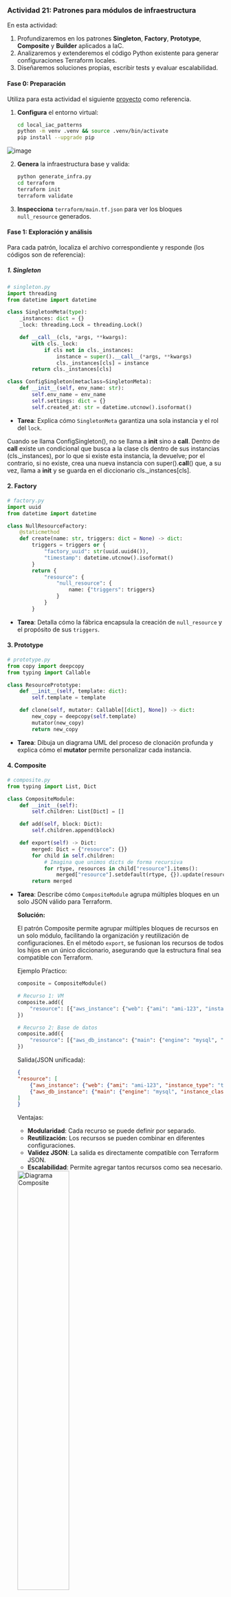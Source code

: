 ### Actividad 21: Patrones para módulos de infraestructura

En esta actividad: 
1. Profundizaremos en los patrones **Singleton**, **Factory**, **Prototype**, **Composite** y **Builder** aplicados a IaC.
2. Analizaremos y extenderemos el código Python existente para generar configuraciones Terraform locales.
3. Diseñaremos soluciones propias, escribir tests y evaluar escalabilidad.


#### Fase 0: Preparación
Utiliza para esta actividad el siguiente [proyecto](https://github.com/kapumota/DS/tree/main/2025-1/local_iac_patterns) como referencia.

1. **Configura** el entorno virtual:

   ```bash
   cd local_iac_patterns
   python -m venv .venv && source .venv/bin/activate
   pip install --upgrade pip
   ```

  ![image](https://github.com/user-attachments/assets/4473e94a-4499-4b1f-80dc-50c2b2ebdc74)

2. **Genera** la infraestructura base y valida:

   ```bash
   python generate_infra.py
   cd terraform
   terraform init
   terraform validate
   ```
3. **Inspecciona** `terraform/main.tf.json` para ver los bloques `null_resource` generados.


#### Fase 1: Exploración y análisis

Para cada patrón, localiza el archivo correspondiente y responde (los códigos son de referencia):

##### 1. Singleton

```python
# singleton.py
import threading
from datetime import datetime

class SingletonMeta(type):
    _instances: dict = {}
    _lock: threading.Lock = threading.Lock()

    def __call__(cls, *args, **kwargs):
        with cls._lock:
            if cls not in cls._instances:
                instance = super().__call__(*args, **kwargs)
                cls._instances[cls] = instance
        return cls._instances[cls]

class ConfigSingleton(metaclass=SingletonMeta):
    def __init__(self, env_name: str):
        self.env_name = env_name
        self.settings: dict = {}
        self.created_at: str = datetime.utcnow().isoformat()
```

* **Tarea**: Explica cómo `SingletonMeta` garantiza una sola instancia y el rol del `lock`.

Cuando se llama ConfigSingleton(), no se llama a __init__ sino a __call__. Dentro de __call__ existe un condicional que busca a la clase cls dentro de sus instancias (cls._instances), por lo que si existe esta instancia, la devuelve; por el contrario, si no existe, crea una nueva instancia con super().__call__() que, a su vez, llama a __init__ y se guarda en el diccionario cls._instances[cls].

#### 2. Factory

```python
# factory.py
import uuid
from datetime import datetime

class NullResourceFactory:
    @staticmethod
    def create(name: str, triggers: dict = None) -> dict:
        triggers = triggers or {
            "factory_uuid": str(uuid.uuid4()),
            "timestamp": datetime.utcnow().isoformat()
        }
        return {
            "resource": {
                "null_resource": {
                    name: {"triggers": triggers}
                }
            }
        }
```

* **Tarea**: Detalla cómo la fábrica encapsula la creación de `null_resource` y el propósito de sus `triggers`.

#### 3. Prototype

```python
# prototype.py
from copy import deepcopy
from typing import Callable

class ResourcePrototype:
    def __init__(self, template: dict):
        self.template = template

    def clone(self, mutator: Callable[[dict], None]) -> dict:
        new_copy = deepcopy(self.template)
        mutator(new_copy)
        return new_copy
```

* **Tarea**: Dibuja un diagrama UML del proceso de clonación profunda y explica cómo el **mutator** permite personalizar cada instancia.

#### 4. Composite

```python
# composite.py
from typing import List, Dict

class CompositeModule:
    def __init__(self):
        self.children: List[Dict] = []

    def add(self, block: Dict):
        self.children.append(block)

    def export(self) -> Dict:
        merged: Dict = {"resource": {}}
        for child in self.children:
            # Imagina que unimos dicts de forma recursiva
            for rtype, resources in child["resource"].items():
                merged["resource"].setdefault(rtype, {}).update(resources)
        return merged
```

* **Tarea**: Describe cómo `CompositeModule` agrupa múltiples bloques en un solo JSON válido para Terraform.

    **Solución:**

    El patrón Composite permite agrupar múltiples bloques de recursos en un solo módulo, facilitando la organización y reutilización de configuraciones. En el método `export`, se fusionan los recursos de todos los hijos en un único diccionario, asegurando que la estructura final sea compatible con Terraform.

    Ejemplo Pŕactico:
    ```python
    composite = CompositeModule()

    # Recurso 1: VM
    composite.add({
        "resource": [{"aws_instance": {"web": {"ami": "ami-123", "instance_type": "t2.micro"}}}]
    })

    # Recurso 2: Base de datos
    composite.add({
        "resource": [{"aws_db_instance": {"main": {"engine": "mysql", "instance_class": "db.t3.micro"}}}]
    })
    ```             

    Salida(JSON unificada):
    ```json
    {
    "resource": [
        {"aws_instance": {"web": {"ami": "ami-123", "instance_type": "t2.micro"}}},
        {"aws_db_instance": {"main": {"engine": "mysql", "instance_class": "db.t3.micro"}}}
    ]
    }
    ``` 

    Ventajas:
    - **Modularidad**: Cada recurso se puede definir por separado.
    - **Reutilización**: Los recursos se pueden combinar en diferentes configuraciones.
    - **Validez JSON**: La salida es directamente compatible con Terraform JSON.
    - **Escalabilidad**: Permite agregar tantos recursos como sea necesario.

    <img src="./img/Editor _ Mermaid Chart-2025-06-04-172014.png" alt="Diagrama Composite" width="50%">

___

#### 5. Builder

```python
# builder.py
import json
from composite import CompositeModule
from factory import NullResourceFactory
from prototype import ResourcePrototype

class InfrastructureBuilder:
    def __init__(self):
        self.module = CompositeModule()

    def build_null_fleet(self, count: int):
        base = NullResourceFactory.create("app")
        proto = ResourcePrototype(base)
        for i in range(count):
            def mutator(block):
                # Renombrar recurso "app" a "app_<i>"
                res = block["resource"]["null_resource"].pop("app")
                block["resource"]["null_resource"][f"app_{i}"] = res
            self.module.add(proto.clone(mutator))
        return self

    def export(self, path: str = "terraform/main.tf.json"):
        with open(path, "w") as f:
            json.dump(self.module.export(), f, indent=2)
```

* **Tarea**: Explica cómo `InfrastructureBuilder` orquesta Factory -> Prototype -> Composite y genera el archivo JSON final.

    **Solución:**

    El patrón Builder (`InfrastructureBuilder`) actúa como director que orquesta los otros patrones de diseño para construir configuraciones de infraestructura complejas de manera estructurada.

    **1. Factory -> Prototype (Creación del template base):**
    ```python
    # En build_null_fleet()
    base_proto = ResourcePrototype(
        NullResourceFactory.create("placeholder")  # Factory crea el recurso base
    )
    ```
    - `NullResourceFactory.create()` genera un template de `null_resource` con triggers únicos (UUID + timestamp)
    - Este template se envuelve en un `ResourcePrototype` para permitir clonación eficiente

    **2. Prototype -> Composite (Clonación y agregación):**
    ```python
    for i in range(count):
        def mutator(d: Dict[str, Any], idx=i) -> None:
            # Renombra "placeholder" a "placeholder_i" 
            # Añade trigger de índice personalizado
            
        clone = base_proto.clone(mutator).data  # Clona con mutación
        self._module.add(clone)                 # Agrega al composite
    ```
    - Cada iteración clona el prototipo usando `clone(mutator)`
    - El `mutator` personaliza cada clon: renombra el recurso e inyecta triggers específicos
    - Cada clon independiente se agrega al `CompositeModule`

    **3. Composite -> JSON final (Exportación unificada):**
    ```python
    def export(self, path: str) -> None:
        data = self._module.export()  # Fusiona todos los recursos
        with open(path, "w") as f:
            json.dump(data, f, indent=4)
    ```
    - `CompositeModule.export()` fusiona todos los recursos en una estructura única
    - La estructura final es compatible con Terraform JSON: `{"resource": [...]}`

    **Ventajas de esta orquestación:**
    - **Eficiencia**: Un solo template se reutiliza para múltiples recursos
    - **Flexibilidad**: Los mutators permiten personalización sin modificar el prototipo
    - **Escalabilidad**: Puede generar miles de recursos con mínimo código
    - **Separación de responsabilidades**: Cada patrón tiene un propósito específico
    - **Idempotencia**: Los triggers garantizan recreación controlada en Terraform

    Esta arquitectura permite generar configuraciones Terraform complejas de forma automatizada, manteniendo la validez del JSON y la escalabilidad del sistema.

    **Diagrama UML de secuencia - Orquestación de patrones:**

    <img src="./img/Editor _ Mermaid Chart-2025-06-04-185330.png" alt="Diagrama UML de secuencia" width="75%">

___

> **Entregable fase 1**: Documento con fragmentos de código destacados, explicación de cada patrón y un diagrama UML simplificado.

___

#### Fase 2: Ejercicios prácticos 

Extiende el código base en una rama nueva por ejercicio:

#### Ejercicio 2.1: Extensión del Singleton

* **Objetivo**: Añadir un método `reset()` que limpie `settings` pero mantenga `created_at`.
* **Código de partida**:

  ```python
  class ConfigSingleton(metaclass=SingletonMeta):
      # ...
      def reset(self):
          # TODO: implementar
  ```
* **Validación**:

  ```python
  c1 = ConfigSingleton("dev")
  created = c1.created_at
  c1.settings["x"] = 1
  c1.reset()
  assert c1.settings == {}
  assert c1.created_at == created
  ```

#### Ejercicio 2.2: Variación de la Factory

* **Objetivo**: Crear `TimestampedNullResourceFactory` que acepte un `fmt: str`.
* **Esqueleto**:

  ```python
  class TimestampedNullResourceFactory(NullResourceFactory):
      @staticmethod
      def create(name: str, fmt: str) -> dict:
          ts = datetime.utcnow().strftime(fmt)
          # TODO: usar ts en triggers
  ```
* **Prueba**: Genera recurso con formato `'%Y%m%d'` y aplica `terraform plan`.

#### Ejercicio 2.3: Mutaciones avanzadas con Prototype

* **Objetivo**: Clonar un prototipo y, en el mutator, añadir un bloque `local_file`.
* **Referencia**:

  ```python
  def add_welcome_file(block: dict):
      block["resource"]["null_resource"]["app_0"]["triggers"]["welcome"] = "¡Hola!"
      block["resource"]["local_file"] = {
          "welcome_txt": {
              "content": "Bienvenido",
              "filename": "${path.module}/bienvenida.txt"
          }
      }
  ```
* **Resultado**: Al `terraform apply`, genera `bienvenida.txt`.

#### Ejercicio 2.4: Submódulos con Composite

* **Objetivo**: Modificar `CompositeModule.add()` para soportar submódulos:

  ```python
  # composite.py (modificado)
  def export(self):
      merged = {"module": {}, "resource": {}}
      for child in self.children:
          if "module" in child:
              merged["module"].update(child["module"])
          # ...
  ```
* **Tarea**: Crea dos submódulos "network" y "app" en la misma export y valida con Terraform.

#### Ejercicio 2.5: Builder personalizado

* **Objetivo**: En `InfrastructureBuilder`, implementar `build_group(name: str, size: int)`:

  ```python
  def build_group(self, name: str, size: int):
      base = NullResourceFactory.create(name)
      proto = ResourcePrototype(base)
      group = CompositeModule()
      for i in range(size):
          def mut(block):  # renombrar
              res = block["resource"]["null_resource"].pop(name)
              block["resource"]["null_resource"][f"{name}_{i}"] = res
          group.add(proto.clone(mut))
      self.module.add({"module": {name: group.export()}})
      return self
  ```
* **Validación**: Exportar a JSON y revisar anidamiento `module -> <name> -> resource`.

> **Entregable Fase 2**: Ramas Git con cada ejercicio, código modificado y logs de `terraform plan`/`apply`.


#### Fase 3: Desafíos teórico-prácticos

#### 3.1 Comparativa Factory vs Prototype

* **Contenido** (\~300 palabras): cuándo elegir cada patrón para IaC, costes de serialización profundas vs creación directa y mantenimiento.

#### 3.2 Patrones avanzados: Adapter (código de referencia)

* **Implementación**:

  ```python
  # adapter.py
  class MockBucketAdapter:
      def __init__(self, null_block: dict):
          self.null = null_block

      def to_bucket(self) -> dict:
          # Mapear triggers a parámetros de bucket simulado
          name = list(self.null["resource"]["null_resource"].keys())[0]
          return {
              "resource": {
                  "mock_cloud_bucket": {
                      name: {"name": name, **self.null["resource"]["null_resource"][name]["triggers"]}
                  }
              }
          }
  ```
* **Prueba**: Inserta en builder y exporta un recurso `mock_cloud_bucket`.

#### 3.3 Tests automatizados con pytest

* **Ejemplos**:

  ```python
  def test_singleton_meta():
      a = ConfigSingleton("X"); b = ConfigSingleton("Y")
      assert a is b

  def test_prototype_clone_independent():
      proto = ResourcePrototype(NullResourceFactory.create("app"))
      c1 = proto.clone(lambda b: b.__setitem__("foo", 1))
      c2 = proto.clone(lambda b: b.__setitem__("bar", 2))
      assert "foo" not in c2 and "bar" not in c1
  ```

#### 3.4 Escalabilidad de JSON

* **Tarea**: Mide tamaño de `terraform/main.tf.json` para `build_null_fleet(15)` vs `(150)`.
* **Discusión**: impacto en CI/CD, posibles estrategias de fragmentación.

#### 3.5 Integración con Terraform Cloud (opcional)

* **Esquema**: `builder.export_to_cloud(workspace)` usando API HTTP.
* **Diagrama**: Flujo desde `generate_infra.py` -> `terraform login` -> `apply`.

> **Entrega final**:
>
> * Informe comparativo y código de Adapter.
> * Suite de tests.
> * Análisis de escalabilidad.
> * (Opcional) Documento con flujo de integración a Terraform Cloud.
